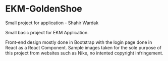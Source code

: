 # EKM-GoldenShoe
Small project for application - Shahir Wardak

Small basic project for EKM Application.

Front-end design mostly done in Bootstrap with the login page done in React as a React Component.
Sample images taken for the sole purpose of this project from websites such as Nike, no intented copyright infringement.
